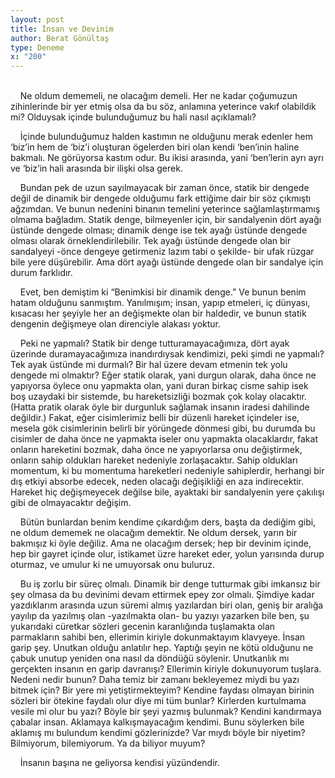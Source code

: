 ```yaml
---
layout: post
title: İnsan ve Devinim
author: Berat Gönültaş
type: Deneme
x: "200"
---
```

<br/>
&nbsp;&nbsp;&nbsp;&nbsp;Ne oldum dememeli, ne olacağım demeli. Her ne kadar çoğumuzun zihinlerinde bir yer etmiş olsa da bu söz, anlamına yeterince vakıf olabildik mi? Olduysak içinde bulunduğumuz bu hali nasıl açıklamalı?

&nbsp;&nbsp;&nbsp;&nbsp;İçinde bulunduğumuz halden kastımın ne olduğunu merak edenler hem ‘biz’in hem de ‘biz’i oluşturan ögelerden biri olan kendi ‘ben’inin haline bakmalı. Ne görüyorsa kastım odur. Bu ikisi arasında, yani ‘ben’lerin ayrı ayrı ve ‘biz’in hali arasında bir ilişki olsa gerek.

&nbsp;&nbsp;&nbsp;&nbsp;Bundan pek de uzun sayılmayacak bir zaman önce, statik bir dengede değil de dinamik bir dengede olduğumu fark ettiğime dair bir söz çıkmıştı ağzımdan. Ve bunun nedenini binanın temelini yeterince sağlamlaştırmamış olmama bağladım.  Statik denge, bilmeyenler için, bir sandalyenin dört ayağı üstünde dengede olması; dinamik denge ise tek ayağı üstünde dengede olması olarak örneklendirilebilir. Tek ayağı üstünde dengede olan bir sandalyeyi -önce dengeye getirmeniz lazım tabi o şekilde- bir ufak rüzgar bile yere düşürebilir. Ama dört ayağı üstünde dengede olan bir sandalye için durum farklıdır.

&nbsp;&nbsp;&nbsp;&nbsp;Evet, ben demiştim ki “Benimkisi bir dinamik denge.” Ve bunun benim hatam olduğunu sanmıştım. Yanılmışım; insan, yapıp etmeleri, iç dünyası, kısacası her şeyiyle her an değişmekte olan bir haldedir, ve bunun statik dengenin değişmeye olan direnciyle alakası yoktur.

&nbsp;&nbsp;&nbsp;&nbsp;Peki ne yapmalı? Statik bir denge tutturamayacağımıza, dört ayak üzerinde duramayacağımıza inandırdıysak kendimizi, peki şimdi ne yapmalı? Tek ayak üstünde mi durmalı? Bir hal üzere devam etmenin tek yolu dengede mi olmaktır? Eğer statik olarak, yani durgun olarak, daha önce ne yapıyorsa öylece onu yapmakta olan, yani duran birkaç cisme sahip isek boş uzaydaki bir sistemde, bu hareketsizliği bozmak çok kolay olacaktır. (Hatta pratik olarak öyle bir durgunluk sağlamak insanın iradesi dahilinde değildir.) Fakat, eğer cisimlerimiz belli bir düzenli hareket içindeler ise, mesela gök cisimlerinin belirli bir yörüngede dönmesi gibi, bu durumda bu cisimler de daha önce ne yapmakta iseler onu yapmakta olacaklardır, fakat onların hareketini bozmak, daha önce ne yapıyorlarsa onu değiştirmek, onların sahip oldukları hareket nedeniyle zorlaşacaktır. Sahip oldukları momentum, ki bu momentuma hareketleri nedeniyle sahiplerdir, herhangi bir dış etkiyi absorbe edecek, neden olacağı değişikliği en aza indirecektir. Hareket hiç değişmeyecek değilse bile, ayaktaki bir sandalyenin yere çakılışı gibi de olmayacaktır değişim.

&nbsp;&nbsp;&nbsp;&nbsp;Bütün bunlardan benim kendime çıkardığım ders, başta da dediğim gibi, ne oldum dememek ne olacağım demektir. Ne oldum dersek, yarın bir bakmışız ki öyle değiliz. Ama ne olacağım dersek; hep bir devinim içinde, hep bir gayret içinde olur, istikamet üzre hareket eder, yolun yarısında durup oturmaz, ve umulur ki ne umuyorsak onu buluruz.

&nbsp;&nbsp;&nbsp;&nbsp;Bu iş zorlu bir süreç olmalı. Dinamik bir denge tutturmak gibi imkansız bir şey olmasa da bu devinimi devam ettirmek epey zor olmalı. Şimdiye kadar yazdıklarım arasında uzun süremi almış yazılardan biri olan, geniş bir aralığa yayılıp da yazılmış olan -yazılmakta olan- bu yazıyı yazarken bile ben, şu yukarıdaki cüretkar sözleri gecenin karanlığında tuşlamakta olan parmakların sahibi ben, ellerimin kiriyle dokunmaktayım klavyeye. İnsan garip şey. Unutkan olduğu anlatılır hep. Yaptığı şeyin ne kötü olduğunu ne çabuk unutup yeniden ona nasıl da döndüğü söylenir. Unutkanlık mı gerçekten insanın en garip davranışı? Ellerimin kiriyle dokunuyorum tuşlara. Nedeni nedir bunun? Daha temiz bir zamanı bekleyemez miydi bu yazı bitmek için? Bir yere mi yetiştirmekteyim? Kendine faydası olmayan birinin sözleri bir ötekine faydalı olur diye mi tüm bunlar? Kirlerden kurtulmama vesile mi olur bu yazı? Böyle bir şeyi yazmış bulunmak? Kendini kandırmaya çabalar insan. Aklamaya kalkışmayacağım kendimi. Bunu söylerken bile aklamış mı bulundum kendimi gözlerinizde? Var mıydı böyle bir niyetim? Bilmiyorum, bilemiyorum. Ya da biliyor muyum?

&nbsp;&nbsp;&nbsp;&nbsp;İnsanın başına ne geliyorsa kendisi yüzündendir.
